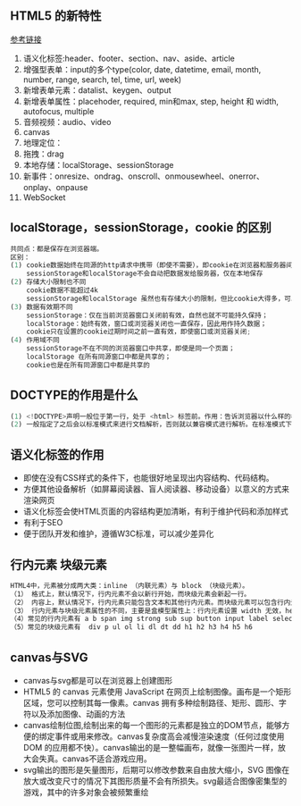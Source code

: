 ## HTML5 的新特性

[参考链接](https://www.cnblogs.com/ainyi/p/9777841.html)

1. 语义化标签:header、footer、section、nav、aside、article
2. 增强型表单：input的多个type(color, date, datetime, email, month, number, range, search, tel, time, url, week)
3. 新增表单元素：datalist、keygen、output
4. 新增表单属性：placehoder, required, min和max, step, height 和 width, autofocus, multiple
5. 音频视频：audio、video
6. canvas
7. 地理定位：
8. 拖拽：drag
9. 本地存储：localStorage、sessionStorage
10. 新事件：onresize、ondrag、onscroll、onmousewheel、onerror、onplay、onpause
11. WebSocket

## localStorage，sessionStorage，cookie 的区别

```js
共同点：都是保存在浏览器端。
区别：
(1) cookie数据始终在同源的http请求中携带（即使不需要），即cookie在浏览器和服务器间来回传递
    sessionStorage和localStorage不会自动把数据发给服务器，仅在本地保存
(2) 存储大小限制也不同
    cookie数据不能超过4k
    sessionStorage和localStorage 虽然也有存储大小的限制，但比cookie大得多，可以达到5M或更大
(3) 数据有效期不同
    sessionStorage：仅在当前浏览器窗口关闭前有效，自然也就不可能持久保持；
    localStorage：始终有效，窗口或浏览器关闭也一直保存，因此用作持久数据；
    cookie只在设置的cookie过期时间之前一直有效，即使窗口或浏览器关闭;
(4) 作用域不同
    sessionStorage不在不同的浏览器窗口中共享，即使是同一个页面；
    localStorage 在所有同源窗口中都是共享的；
    cookie也是在所有同源窗口中都是共享的
```

## DOCTYPE的作用是什么

```js
(1) <!DOCTYPE>声明一般位于第一行，处于 <html> 标签前。作用：告诉浏览器以什么样的模式来解析文档。DOCTYPE 不存在或格式不正确会导致文档以兼容模式呈现。
(2) 一般指定了之后会以标准模式来进行文档解析，否则就以兼容模式进行解析。在标准模式下，浏览器的解析规则都是按照最新的标准进行解析的;在兼容模式下，浏览器会以向后兼容的方式来模拟老式浏览器的行为，以保证一些老的网站的正确访问。
```

## 语义化标签的作用

- 即使在没有CSS样式的条件下，也能很好地呈现出内容结构、代码结构。
- 方便其他设备解析（如屏幕阅读器、盲人阅读器、移动设备）以意义的方式来渲染网页
- 语义化标签会使HTML页面的内容结构更加清晰，有利于维护代码和添加样式
- 有利于SEO
- 便于团队开发和维护，遵循W3C标准，可以减少差异化

## 行内元素 块级元素

```js
HTML4中，元素被分成两大类：inline （内联元素）与 block （块级元素）。
（1） 格式上，默认情况下，行内元素不会以新行开始，而块级元素会新起一行。
（2） 内容上，默认情况下，行内元素只能包含文本和其他行内元素。而块级元素可以包含行内元素和其他块级元素。
（3） 行内元素与块级元素属性的不同，主要是盒模型属性上：行内元素设置 width 无效，height 无效（可以设置 line-height），设置 margin 和 padding 的上下不会对其他元素产生影响。
（4）常见的行内元素有 a b span img strong sub sup button input label select textarea
（5）常见的块级元素有  div p ul ol li dl dt dd h1 h2 h3 h4 h5 h6

```

## canvas与SVG

- canvas与svg都是可以在浏览器上创建图形
- HTML5 的 canvas 元素使用 JavaScript 在网页上绘制图像。画布是一个矩形区域，您可以控制其每一像素。canvas 拥有多种绘制路径、矩形、圆形、字符以及添加图像、动画的方法
- canvas绘制位图,绘制出来的每一个图形的元素都是独立的DOM节点，能够方便的绑定事件或用来修改。canvas复杂度高会减慢渲染速度（任何过度使用 DOM 的应用都不快）。canvas输出的是一整幅画布，就像一张图片一样，放大会失真。canvas不适合游戏应用。
- svg输出的图形是矢量图形，后期可以修改参数来自由放大缩小，SVG 图像在放大或改变尺寸的情况下其图形质量不会有所损失。svg最适合图像密集型的游戏，其中的许多对象会被频繁重绘
